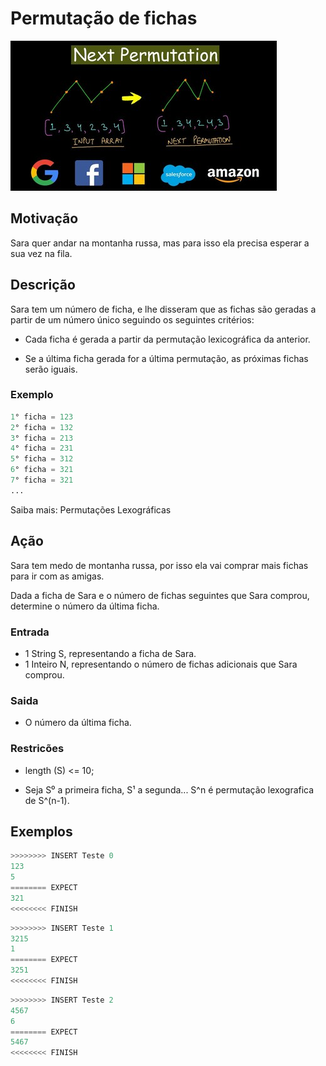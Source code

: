 # Permutação de fichas

![_](cover.jpg)

## Motivação

Sara quer andar na montanha russa, mas para isso ela precisa esperar a sua vez na fila.

## Descrição

Sara tem um número de ficha, e lhe disseram que as fichas são geradas a partir de um número único seguindo os seguintes critérios:

- Cada ficha é gerada a partir da permutação lexicográfica da anterior.

- Se a última ficha gerada for a última permutação, as próximas fichas serão iguais.

### Exemplo

```py
1° ficha = 123
2° ficha = 132
3° ficha = 213
4° ficha = 231
5° ficha = 312
6° ficha = 321
7° ficha = 321
...
```

Saiba mais: Permutações Lexográficas

## Ação

Sara tem medo de montanha russa, por isso ela vai comprar mais fichas para ir com as amigas.

Dada a ficha de Sara e o número de fichas seguintes que Sara comprou, determine o número da última ficha.

### Entrada

- 1 String S, representando a ficha de Sara.
- 1 Inteiro N, representando o número de fichas adicionais que Sara comprou.

### Saida

- O número da última ficha.

### Restricões

- length (S) <= 10;

- Seja S⁰ a primeira ficha, S¹ a segunda... S^n é permutação lexografica de S^(n-1).

## Exemplos

``` py
>>>>>>>> INSERT Teste 0
123
5
======== EXPECT
321
<<<<<<<< FINISH
```

```py
>>>>>>>> INSERT Teste 1
3215
1
======== EXPECT
3251
<<<<<<<< FINISH
```

```py
>>>>>>>> INSERT Teste 2
4567
6
======== EXPECT
5467
<<<<<<<< FINISH
```
